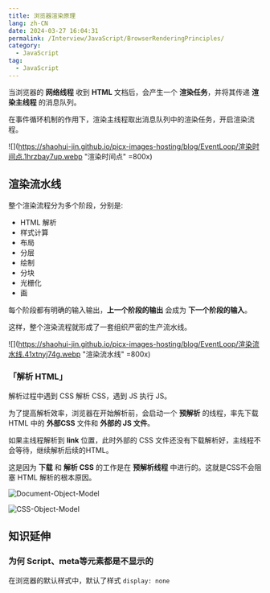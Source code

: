```yaml
---
title: 浏览器渲染原理
lang: zh-CN
date: 2024-03-27 16:04:31
permalink: /Interview/JavaScript/BrowserRenderingPrinciples/
category: 
  - JavaScript
tag: 
  - JavaScript
---
```



当浏览器的 **网络线程** 收到 **HTML** 文档后，会产生一个 **渲染任务**，并将其传递 **渲染主线程** 的消息队列。

在事件循环机制的作用下，渲染主线程取出消息队列中的渲染任务，开启渲染流程。

![](https://shaohui-jin.github.io/picx-images-hosting/blog/EventLoop/渲染时间点.1hrzbay7up.webp "渲染时间点" =800x)

## 渲染流水线

整个渲染流程分为多个阶段，分别是: 

- HTML 解析
- 样式计算
- 布局
- 分层
- 绘制
- 分块
- 光栅化
- 画

每个阶段都有明确的输入输出，**上一个阶段的输出** 会成为 **下一个阶段的输入**。

这样，整个渲染流程就形成了一套组织严密的生产流水线。

![](https://shaohui-jin.github.io/picx-images-hosting/blog/EventLoop/渲染流水线.41xtnyj74g.webp "渲染流水线" =800x)

### 「**解析 HTML**」

解析过程中遇到 CSS 解析 CSS，遇到 JS 执行 JS。

为了提高解析效率，浏览器在开始解析前，会启动一个 **预解析** 的线程，率先下载 HTML 中的 **外部CSS** 文件和 **外部的 JS 文件**。

如果主线程解析到 **link** 位置，此时外部的 CSS 文件还没有下载解析好，主线程不会等待，继续解析后续的HTML。

这是因为 **下载** 和 **解析 CSS** 的工作是在 **预解析线程** 中进行的。这就是CSS不会阻塞 HTML 解析的根本原因。

![](https://shaohui-jin.github.io/picx-images-hosting/blog/EventLoop/Document-Object-Model.7zq74q3yr3.webp "Document-Object-Model")

![](https://shaohui-jin.github.io/picx-images-hosting/blog/EventLoop/CSS-Object-Model.2a4ut48dpd.webp "CSS-Object-Model")

[//]: # (#### 123123)

[//]: # (::: important)

[//]: # ()
[//]: # (:::)



## 知识延伸

### 为何 Script、meta等元素都是不显示的

在浏览器的默认样式中，默认了样式 `display: none`


